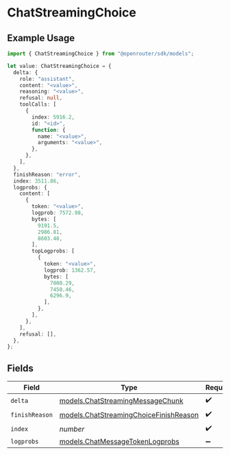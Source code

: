 # ChatStreamingChoice

## Example Usage

```typescript
import { ChatStreamingChoice } from "@openrouter/sdk/models";

let value: ChatStreamingChoice = {
  delta: {
    role: "assistant",
    content: "<value>",
    reasoning: "<value>",
    refusal: null,
    toolCalls: [
      {
        index: 5916.2,
        id: "<id>",
        function: {
          name: "<value>",
          arguments: "<value>",
        },
      },
    ],
  },
  finishReason: "error",
  index: 3511.86,
  logprobs: {
    content: [
      {
        token: "<value>",
        logprob: 7572.98,
        bytes: [
          9191.5,
          2986.81,
          8603.48,
        ],
        topLogprobs: [
          {
            token: "<value>",
            logprob: 1362.57,
            bytes: [
              7000.29,
              7450.46,
              6296.9,
            ],
          },
        ],
      },
    ],
    refusal: [],
  },
};
```

## Fields

| Field                                                                                  | Type                                                                                   | Required                                                                               | Description                                                                            |
| -------------------------------------------------------------------------------------- | -------------------------------------------------------------------------------------- | -------------------------------------------------------------------------------------- | -------------------------------------------------------------------------------------- |
| `delta`                                                                                | [models.ChatStreamingMessageChunk](../models/chatstreamingmessagechunk.md)             | :heavy_check_mark:                                                                     | N/A                                                                                    |
| `finishReason`                                                                         | [models.ChatStreamingChoiceFinishReason](../models/chatstreamingchoicefinishreason.md) | :heavy_check_mark:                                                                     | N/A                                                                                    |
| `index`                                                                                | *number*                                                                               | :heavy_check_mark:                                                                     | N/A                                                                                    |
| `logprobs`                                                                             | [models.ChatMessageTokenLogprobs](../models/chatmessagetokenlogprobs.md)               | :heavy_minus_sign:                                                                     | N/A                                                                                    |